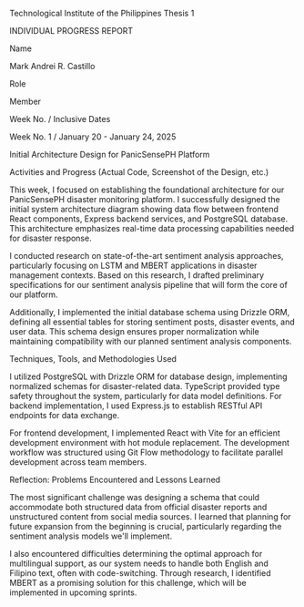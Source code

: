 Technological Institute of the Philippines
Thesis 1

INDIVIDUAL PROGRESS REPORT



Name

Mark Andrei R. Castillo

Role

Member

Week No. / Inclusive Dates

Week No. 1 / January 20 - January 24, 2025



Initial Architecture Design for PanicSensePH Platform



Activities and Progress (Actual Code, Screenshot of the Design, etc.)

This week, I focused on establishing the foundational architecture for our PanicSensePH disaster monitoring platform. I successfully designed the initial system architecture diagram showing data flow between frontend React components, Express backend services, and PostgreSQL database. This architecture emphasizes real-time data processing capabilities needed for disaster response.

I conducted research on state-of-the-art sentiment analysis approaches, particularly focusing on LSTM and MBERT applications in disaster management contexts. Based on this research, I drafted preliminary specifications for our sentiment analysis pipeline that will form the core of our platform.

Additionally, I implemented the initial database schema using Drizzle ORM, defining all essential tables for storing sentiment posts, disaster events, and user data. This schema design ensures proper normalization while maintaining compatibility with our planned sentiment analysis components.



Techniques, Tools, and Methodologies Used

I utilized PostgreSQL with Drizzle ORM for database design, implementing normalized schemas for disaster-related data. TypeScript provided type safety throughout the system, particularly for data model definitions. For backend implementation, I used Express.js to establish RESTful API endpoints for data exchange.

For frontend development, I implemented React with Vite for an efficient development environment with hot module replacement. The development workflow was structured using Git Flow methodology to facilitate parallel development across team members.



Reflection: Problems Encountered and Lessons Learned

The most significant challenge was designing a schema that could accommodate both structured data from official disaster reports and unstructured content from social media sources. I learned that planning for future expansion from the beginning is crucial, particularly regarding the sentiment analysis models we'll implement.

I also encountered difficulties determining the optimal approach for multilingual support, as our system needs to handle both English and Filipino text, often with code-switching. Through research, I identified MBERT as a promising solution for this challenge, which will be implemented in upcoming sprints.